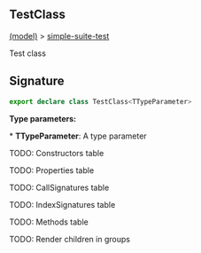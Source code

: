 
## TestClass

[(model)](/index) &gt; [simple-suite-test](/simple-suite-test)

Test class

## Signature

```typescript
export declare class TestClass<TTypeParameter> 
```
<b>Type parameters:</b> 

\* <b>TTypeParameter</b>: A type parameter


TODO: Constructors table

TODO: Properties table

TODO: CallSignatures table

TODO: IndexSignatures table

TODO: Methods table

TODO: Render children in groups

